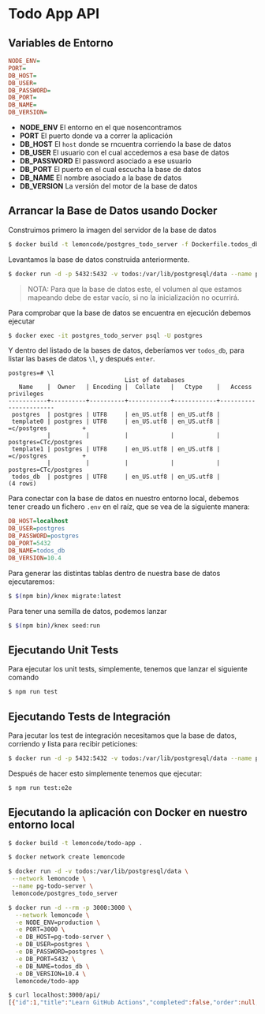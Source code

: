 # Todo App API

## Variables de Entorno

```ini
NODE_ENV=
PORT=
DB_HOST=
DB_USER=
DB_PASSWORD=
DB_PORT=
DB_NAME=
DB_VERSION=
```

* **NODE_ENV** El entorno en el que nosencontramos
* **PORT** El puerto donde va a correr la aplicación
* **DB_HOST** El `host` donde se rncuentra corriendo la base de datos
* **DB_USER** El usuario con el cual accedemos a esa base de datos
* **DB_PASSWORD** El password asociado a ese usuario
* **DB_PORT** El puerto en el cual escucha la base de datos
* **DB_NAME** El nombre asociado a la base de datos
* **DB_VERSION** La versión del motor de la base de datos

## Arrancar la Base de Datos usando Docker

Construimos primero la imagen del servidor de la base de datos

```bash
$ docker build -t lemoncode/postgres_todo_server -f Dockerfile.todos_db .
```

Levantamos la base de datos construida anteriormente.

```bash
$ docker run -d -p 5432:5432 -v todos:/var/lib/postgresql/data --name postgres_todo_server lemoncode/postgres_todo_server
```

> NOTA: Para que la base de datos este, el volumen al que estamos mapeando debe de estar vacío, si no la inicialización no ocurrirá.

Para comprobar que la base de datos se encuentra en ejecución debemos ejecutar

```bash
$ docker exec -it postgres_todo_server psql -U postgres
```

Y dentro del listado de la bases de datos, deberíamos ver `todos_db`, para listar las bases de datos `\l`, y después `enter`.

```
postgres=# \l
                                 List of databases
   Name    |  Owner   | Encoding |  Collate   |   Ctype    |   Access privileges   
-----------+----------+----------+------------+------------+-----------------------
 postgres  | postgres | UTF8     | en_US.utf8 | en_US.utf8 | 
 template0 | postgres | UTF8     | en_US.utf8 | en_US.utf8 | =c/postgres          +
           |          |          |            |            | postgres=CTc/postgres
 template1 | postgres | UTF8     | en_US.utf8 | en_US.utf8 | =c/postgres          +
           |          |          |            |            | postgres=CTc/postgres
 todos_db  | postgres | UTF8     | en_US.utf8 | en_US.utf8 | 
(4 rows)
```

Para conectar con la base de datos en nuestro entorno local, debemos tener creado un fichero `.env` en el raíz, que se vea de la siguiente manera:

```ini
DB_HOST=localhost
DB_USER=postgres
DB_PASSWORD=postgres
DB_PORT=5432
DB_NAME=todos_db
DB_VERSION=10.4
```

Para generar las distintas tablas dentro de nuestra base de datos ejecutaremos:

```bash
$ $(npm bin)/knex migrate:latest
```

Para tener una semilla de datos, podemos lanzar

```bash
$ $(npm bin)/knex seed:run
```

## Ejecutando Unit Tests

Para ejecutar los unit tests, simplemente, tenemos que lanzar el siguiente comando

```bash
$ npm run test
```

## Ejecutando Tests de Integración

Para jecutar los test de integración necesitamos que la base de datos, corriendo y lista para recibir peticiones:

```bash
$ docker run -d -p 5432:5432 -v todos:/var/lib/postgresql/data --name postgres_todo_server lemoncode/postgres_todo_server
```

Después de hacer esto simplemente tenemos que ejecutar:

```bash
$ npm run test:e2e
```

## Ejecutando la aplicación con Docker en nuestro entorno local

```bash
$ docker build -t lemoncode/todo-app .
```

```bash
$ docker network create lemoncode
```

```bash
$ docker run -d -v todos:/var/lib/postgresql/data \
 --network lemoncode \
 --name pg-todo-server \
 lemoncode/postgres_todo_server
```

```bash
$ docker run -d --rm -p 3000:3000 \
  --network lemoncode \
  -e NODE_ENV=production \
  -e PORT=3000 \
  -e DB_HOST=pg-todo-server \
  -e DB_USER=postgres \
  -e DB_PASSWORD=postgres \
  -e DB_PORT=5432 \
  -e DB_NAME=todos_db \
  -e DB_VERSION=10.4 \
  lemoncode/todo-app
```

```bash
$ curl localhost:3000/api/
[{"id":1,"title":"Learn GitHub Actions","completed":false,"order":null,"dueDate":null},{"id":2,"title":"Learn Groovy","completed":false,"order":null,"dueDate":null},{"id":3,"title":"Learn EKS","completed":false,"order":null,"dueDate":null}]
```



